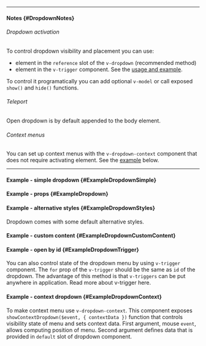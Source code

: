 ___

#### Notes {#DropdownNotes}

###### Dropdown activation

To control dropdown visibility and placement you can use:

- element in the `reference` slot of the `v-dropdown` (recommended method)
- element in the `v-trigger` component. See the [usage and example](#ExampleDropdownTrigger).

To control it programatically you can add optional `v-model` or call exposed `show()` and `hide()` functions.

###### Teleport

Open dropdown is by default appended to the body element.

###### Context menus

You can set up context menus with the `v-dropdown-context` component that does not require activating element. See the [example](#ExampleDropdownContext) below.

---

#### Example - simple dropdown {#ExampleDropdownSimple}

<example name="ExampleDropdownSimple"></example>

#### Example - props {#ExampleDropdown}

<example name="ExampleDropdown"></example>

#### Example - alternative styles {#ExampleDropdownStyles}

Dropdown comes with some default alternative styles.

<example name="ExampleDropdownStyles"></example>

#### Example - custom content {#ExampleDropdownCustomContent}

<example name="ExampleDropdownCustomContent"></example>

#### Example - open by id {#ExampleDropdownTrigger}

You can also control state of the dropdown menu by using `v-trigger` component. The `for` prop of the `v-trigger` should be the same as `id` of the dropdown. The advantage of this method is that `v-triggers` can be put anywhere in application. Read more about v-trigger here.

<example name="ExampleDropdownTrigger"></example>

#### Example - context dropdown {#ExampleDropdownContext}

To make context menu use `v-dropdown-context`. This component exposes `showContextDropdown($event, { contextData })` function that controls visibility state of menu and sets context data. First argument, mouse `event`, allows computing position of menu. Second argument defines data that is provided in `default` slot of dropdown component.

<example name="ExampleDropdownContext"></example>
